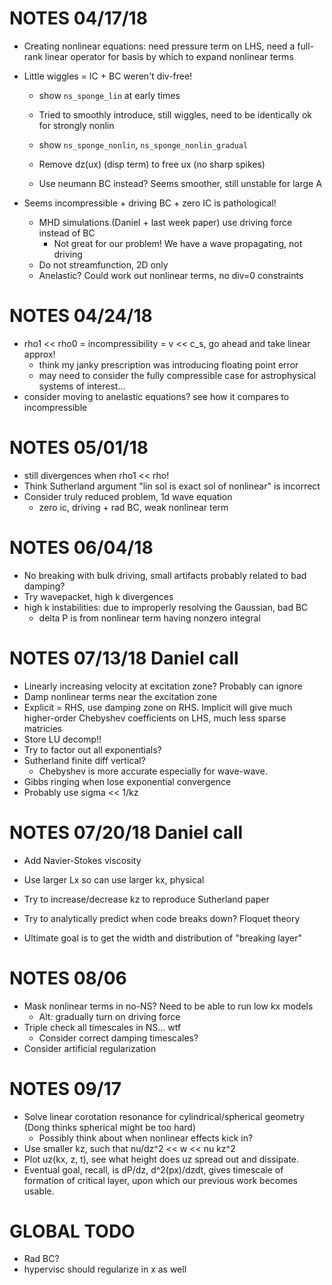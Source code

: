 # NOTES 04/17/18
- Creating nonlinear equations: need pressure term on LHS, need a full-rank
  linear operator for basis by which to expand nonlinear terms

- Little wiggles = IC + BC weren't div-free!
    - show `ns_sponge_lin` at early times

    - Tried to smoothly introduce, still wiggles, need to be identically ok for
      strongly nonlin
    - show `ns_sponge_nonlin`, `ns_sponge_nonlin_gradual`

    - Remove dz(ux) (disp term) to free ux (no sharp spikes)
    - Use neumann BC instead? Seems smoother, still unstable for large A

- Seems incompressible + driving BC + zero IC is pathological!
    - MHD simulations (Daniel + last week paper) use driving force instead of BC
        - Not great for our problem! We have a wave propagating, not driving
    - Do not streamfunction, 2D only
    - Anelastic? Could work out nonlinear terms, no div=0 constraints

# NOTES 04/24/18
- rho1 << rho0 = incompressibility = v << c\_s, go ahead and take linear approx!
    - think my janky prescription was introducing floating point error
    - may need to consider the fully compressible case for astrophysical systems
      of interest...
- consider moving to anelastic equations? see how it compares to incompressible

# NOTES 05/01/18
- still divergences when rho1 << rho!
- Think Sutherland argument "lin sol is exact sol of nonlinear" is incorrect
- Consider truly reduced problem, 1d wave equation
    - zero ic, driving + rad BC, weak nonlinear term

# NOTES 06/04/18
- No breaking with bulk driving, small artifacts probably related to bad
  damping?
- Try wavepacket, high k divergences
- high k instabilities: due to improperly resolving the Gaussian, bad BC
    - delta P is from nonlinear term having nonzero integral

# NOTES 07/13/18 Daniel call
- Linearly increasing velocity at excitation zone? Probably can ignore
- Damp nonlinear terms near the excitation zone
- Explicit = RHS, use damping zone on RHS.
    Implicit will give much higher-order Chebyshev coefficients on LHS, much
    less sparse matricies
- Store LU decomp!!
- Try to factor out all exponentials?
- Sutherland finite diff vertical?
    - Chebyshev is more accurate especially for wave-wave.
- Gibbs ringing when lose exponential convergence
- Probably use sigma << 1/kz

# NOTES 07/20/18 Daniel call
- Add Navier-Stokes viscosity
- Use larger Lx so can use larger kx, physical
- Try to increase/decrease kz to reproduce Sutherland paper

- Try to analytically predict when code breaks down? Floquet theory
- Ultimate goal is to get the width and distribution of "breaking layer"

# NOTES 08/06
- Mask nonlinear terms in no-NS? Need to be able to run low kx models
    - Alt: gradually turn on driving force
- Triple check all timescales in NS... wtf
    - Consider correct damping timescales?
- Consider artificial regularization

# NOTES 09/17
- Solve linear corotation resonance for cylindrical/spherical geometry (Dong
  thinks spherical might be too hard)
    - Possibly think about when nonlinear effects kick in?
- Use smaller kz, such that nu/dz^2 << w << nu kz^2
- Plot uz(kx, z, t), see what height does uz spread out and dissipate.
- Eventual goal, recall, is dP/dz, d^2(px)/dzdt, gives timescale of formation of
  critical layer, upon which our previous work becomes usable.

# GLOBAL TODO
- Rad BC?
- hypervisc should regularize in x as well
